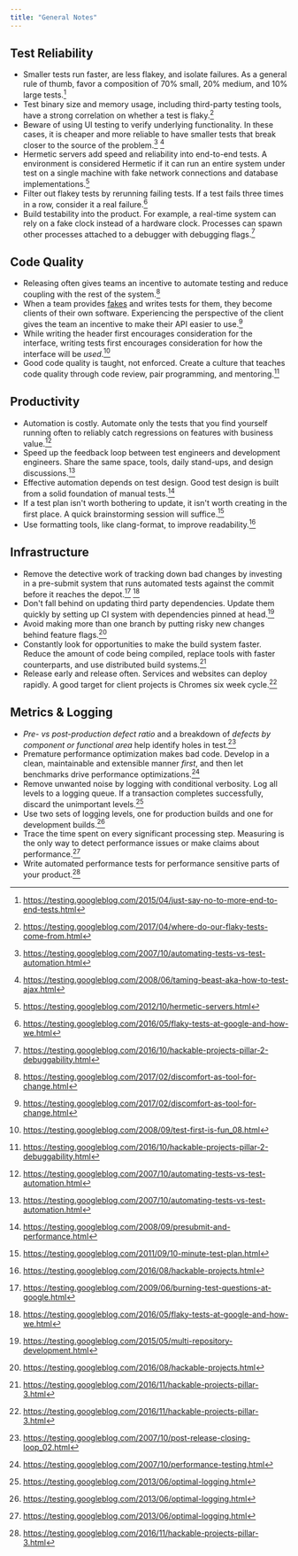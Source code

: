 ```yaml
---
title: "General Notes"
---
```


## Test Reliability

- Smaller tests run faster, are less flakey, and isolate failures. As a general rule of thumb, favor
  a composition of 70% small, 20% medium, and 10% large tests.[^11]
- Test binary size and memory usage, including third-party testing tools, have a strong correlation
  on whether a test is flaky.[^18]
- Beware of using UI testing to verify underlying functionality. In these cases, it is cheaper and
  more reliable to have smaller tests that break closer to the source of the problem.[^3] [^4]
- Hermetic servers add speed and reliability into end-to-end tests. A environment is considered
  Hermetic if it can run an entire system under test on a single machine with fake network
  connections and database implementations.[^9]
- Filter out flakey tests by rerunning failing tests. If a test fails three times in a row, consider it
  a real failure.[^13]
- Build testability into the product. For example, a real-time system can rely on a fake clock
  instead of a hardware clock. Processes can spawn other processes attached to a debugger with
  debugging flags.[^15]

## Code Quality

- Releasing often gives teams an incentive to automate testing and reduce coupling with the rest of
  the system.[^17]
- When a team provides [fakes](../tott/#know-your-test-doubles) and writes tests for them, they
  become clients of their own software. Experiencing the perspective of the client gives the team an
  incentive to make their API easier to use.[^17]
- While writing the header first encourages consideration for the interface, writing tests first
  encourages consideration for how the interface will be *used*.[^5]
- Good code quality is taught, not enforced. Create a culture that teaches code quality through code
  review, pair programming, and mentoring.[^15]

## Productivity

- Automation is costly. Automate only the tests that you find yourself running often to reliably
  catch regressions on features with business value.[^3]
- Speed up the feedback loop between test engineers and development engineers. Share the same space,
  tools, daily stand-ups, and design discussions.[^3]
- Effective automation depends on test design. Good test design is built from a solid foundation of
  manual tests.[^6]
- If a test plan isn't worth bothering to update, it isn't worth creating in the first place. A
  quick brainstorming session will suffice.[^8]
- Use formatting tools, like clang-format, to improve readability.[^14]

## Infrastructure
- Remove the detective work of tracking down bad changes by investing in a pre-submit system that
  runs automated tests against the commit before it reaches the depot.[^7] [^13]
- Don't fall behind on updating third party dependencies. Update them quickly by setting up CI
  system with dependencies pinned at head.[^12]
- Avoid making more than one branch by putting risky new changes behind feature flags.[^14]
- Constantly look for opportunities to make the build system faster. Reduce the amount of code being
  compiled, replace tools with faster counterparts, and use distributed build systems.[^16]
- Release early and release often. Services and websites can deploy rapidly. A good target for
  client projects is Chromes six week cycle.[^16]


## Metrics & Logging

- *Pre- vs post-production defect ratio* and a breakdown of *defects by component or functional
  area* help identify holes in test.[^1]
- Premature performance optimization makes bad code. Develop in a clean, maintainable and
  extensible manner *first*, and then let benchmarks drive performance optimizations.[^2]
- Remove unwanted noise by logging with conditional verbosity. Log all levels to a logging queue.
  If a transaction completes successfully, discard the unimportant levels.[^10]
- Use two sets of logging levels, one for production builds and one for development builds.[^10]
- Trace the time spent on every significant processing step. Measuring is the only way to detect
  performance issues or make claims about performance.[^10]
- Write automated performance tests for performance sensitive parts of your product.[^16]

[^1]: https://testing.googleblog.com/2007/10/post-release-closing-loop_02.html
[^2]: https://testing.googleblog.com/2007/10/performance-testing.html
[^3]: https://testing.googleblog.com/2007/10/automating-tests-vs-test-automation.html
[^4]: https://testing.googleblog.com/2008/06/taming-beast-aka-how-to-test-ajax.html
[^5]: https://testing.googleblog.com/2008/09/test-first-is-fun_08.html
[^6]: https://testing.googleblog.com/2008/09/presubmit-and-performance.html
[^7]: https://testing.googleblog.com/2009/06/burning-test-questions-at-google.html
[^8]: https://testing.googleblog.com/2011/09/10-minute-test-plan.html
[^9]: https://testing.googleblog.com/2012/10/hermetic-servers.html
[^10]: https://testing.googleblog.com/2013/06/optimal-logging.html
[^11]: https://testing.googleblog.com/2015/04/just-say-no-to-more-end-to-end-tests.html
[^12]: https://testing.googleblog.com/2015/05/multi-repository-development.html
[^13]: https://testing.googleblog.com/2016/05/flaky-tests-at-google-and-how-we.html
[^14]: https://testing.googleblog.com/2016/08/hackable-projects.html
[^15]: https://testing.googleblog.com/2016/10/hackable-projects-pillar-2-debuggability.html
[^16]: https://testing.googleblog.com/2016/11/hackable-projects-pillar-3.html
[^17]: https://testing.googleblog.com/2017/02/discomfort-as-tool-for-change.html
[^18]: https://testing.googleblog.com/2017/04/where-do-our-flaky-tests-come-from.html
